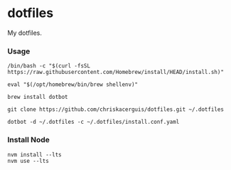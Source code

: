 # dotfiles

My dotfiles.

### Usage

```shell
/bin/bash -c "$(curl -fsSL https://raw.githubusercontent.com/Homebrew/install/HEAD/install.sh)"
```

```
eval "$(/opt/homebrew/bin/brew shellenv)"
```

```
brew install dotbot
```

```
git clone https://github.com/chriskacerguis/dotfiles.git ~/.dotfiles
```

```
dotbot -d ~/.dotfiles -c ~/.dotfiles/install.conf.yaml 
```

### Install Node
```
nvm install --lts
nvm use --lts
```
